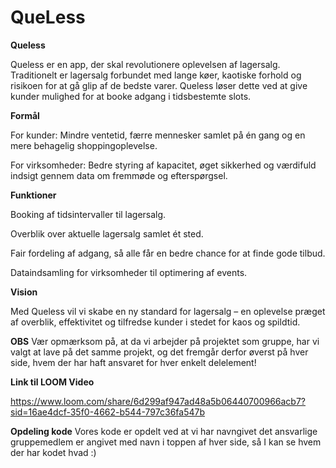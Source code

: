 # QueLess
**Queless**

Queless er en app, der skal revolutionere oplevelsen af lagersalg. Traditionelt er lagersalg forbundet med lange køer, kaotiske forhold og risikoen for at gå glip af de bedste varer. Queless løser dette ved at give kunder mulighed for at booke adgang i tidsbestemte slots.


**Formål**

For kunder: Mindre ventetid, færre mennesker samlet på én gang og en mere behagelig shoppingoplevelse.

For virksomheder: Bedre styring af kapacitet, øget sikkerhed og værdifuld indsigt gennem data om fremmøde og efterspørgsel.


**Funktioner**

Booking af tidsintervaller til lagersalg.

Overblik over aktuelle lagersalg samlet ét sted.

Fair fordeling af adgang, så alle får en bedre chance for at finde gode tilbud.

Dataindsamling for virksomheder til optimering af events.


**Vision**

Med Queless vil vi skabe en ny standard for lagersalg – en oplevelse præget af overblik, effektivitet og tilfredse kunder i stedet for kaos og spildtid.


**OBS**
Vær opmærksom på, at da vi arbejder på projektet som gruppe, har vi valgt at lave på det samme projekt, og det fremgår derfor øverst på hver side, hvem der har haft ansvaret for hver enkelt delelement!

**Link til LOOM Video**

https://www.loom.com/share/6d299af947ad48a5b06440700966acb7?sid=16ae4dcf-35f0-4662-b544-797c36fa547b

**Opdeling kode**
Vores kode er opdelt ved at vi har navngivet det ansvarlige gruppemedlem er angivet med navn i toppen af hver side, så I kan se hvem der har kodet hvad :)



